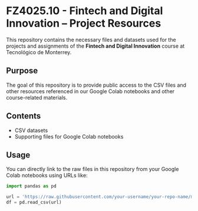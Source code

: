 # FZ4025.10 - Fintech and Digital Innovation – Project Resources

This repository contains the necessary files and datasets used for the projects and assignments of the **Fintech and Digital Innovation** course at Tecnológico de Monterrey.

## Purpose

The goal of this repository is to provide public access to the CSV files and other resources referenced in our Google Colab notebooks and other course-related materials.

## Contents

- CSV datasets
- Supporting files for Google Colab notebooks

## Usage

You can directly link to the raw files in this repository from your Google Colab notebooks using URLs like:

```python
import pandas as pd

url = 'https://raw.githubusercontent.com/your-username/your-repo-name/main/your-file.csv'
df = pd.read_csv(url)
